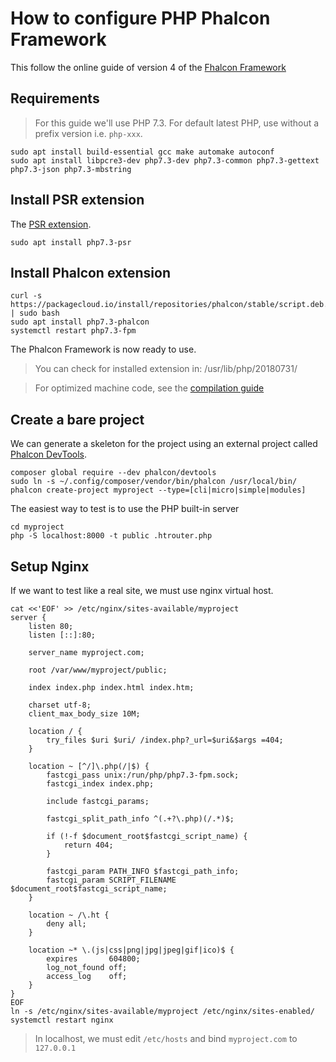 # How to configure PHP Phalcon Framework

This follow the online guide of version 4 of the [Fhalcon Framework](https://docs.phalcon.io/4.0/en/installation)

## Requirements

> For this guide we'll use PHP 7.3. For default latest PHP, use without a prefix version i.e. `php-xxx`.

    sudo apt install build-essential gcc make automake autoconf
    sudo apt install libpcre3-dev php7.3-dev php7.3-common php7.3-gettext php7.3-json php7.3-mbstring

## Install PSR extension

The [PSR extension](https://github.com/jbboehr/php-psr.git).

    sudo apt install php7.3-psr

## Install Phalcon extension

    curl -s https://packagecloud.io/install/repositories/phalcon/stable/script.deb.sh | sudo bash
    sudo apt install php7.3-phalcon
    systemctl restart php7.3-fpm

The Phalcon Framework is now ready to use.

> You can check for installed extension in: /usr/lib/php/20180731/

> For optimized machine code, see the [compilation guide](https://docs.phalcon.io/4.0/en/installation#compilation)

## Create a bare project

We can generate a skeleton for the project using an external project called [Phalcon DevTools](https://github.com/phalcon/phalcon-devtools.git).

    composer global require --dev phalcon/devtools
    sudo ln -s ~/.config/composer/vendor/bin/phalcon /usr/local/bin/
    phalcon create-project myproject --type=[cli|micro|simple|modules]

The easiest way to test is to use the PHP built-in server

    cd myproject
    php -S localhost:8000 -t public .htrouter.php

## Setup Nginx

If we want to test like a real site, we must use nginx virtual host.

    cat <<'EOF' >> /etc/nginx/sites-available/myproject
    server {
        listen 80;
        listen [::]:80;

        server_name myproject.com;

        root /var/www/myproject/public;

        index index.php index.html index.htm;

        charset utf-8;
        client_max_body_size 10M;

        location / {
            try_files $uri $uri/ /index.php?_url=$uri&$args =404;
        }

        location ~ [^/]\.php(/|$) {
            fastcgi_pass unix:/run/php/php7.3-fpm.sock;
            fastcgi_index index.php;

            include fastcgi_params;

            fastcgi_split_path_info ^(.+?\.php)(/.*)$;

            if (!-f $document_root$fastcgi_script_name) {
                return 404;
            }

            fastcgi_param PATH_INFO $fastcgi_path_info;
            fastcgi_param SCRIPT_FILENAME $document_root$fastcgi_script_name;
        }

        location ~ /\.ht {
            deny all;
        }

        location ~* \.(js|css|png|jpg|jpeg|gif|ico)$ {
            expires       604800;
            log_not_found off;
            access_log    off;
        }
    }
    EOF
    ln -s /etc/nginx/sites-available/myproject /etc/nginx/sites-enabled/
    systemctl restart nginx

> In localhost, we must edit `/etc/hosts` and bind `myproject.com` to `127.0.0.1`
